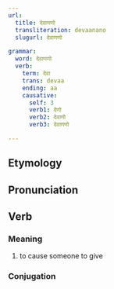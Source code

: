 ```yaml
---
url:
  title: देवाणणो
  transliteration: devaanano
  slugurl: देवाणणो

grammar: 
  word: देवाणणो
  verb:
    term: देवा
    trans: devaa
    ending: aa
    causative: 
      self: 3
      verb1: देणो
      verb2: देवाणो
      verb3: देवाणणो

---
```

## Etymology

## Pronunciation

## Verb
### Meaning
1. to cause someone to give

### Conjugation
<verb-conj :grammar="grammar"></verb-conj>